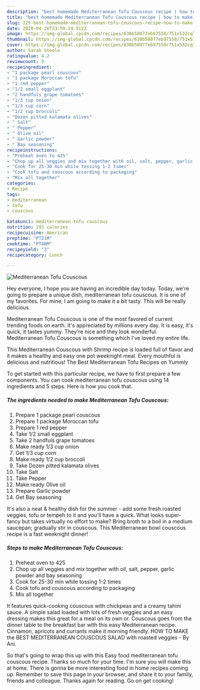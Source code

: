 ```yaml
---
description: "best homemade Mediterranean Tofu Couscous recipe | how to make homemade Mediterranean Tofu Couscous"
title: "best homemade Mediterranean Tofu Couscous recipe | how to make homemade Mediterranean Tofu Couscous"
slug: 225-best-homemade-mediterranean-tofu-couscous-recipe-how-to-make-homemade-mediterranean-tofu-couscous
date: 2020-04-26T23:59:24.512Z
image: https://img-global.cpcdn.com/recipes/630b58077eb97550/751x532cq70/mediterranean-tofu-couscous-recipe-main-photo.jpg
thumbnail: https://img-global.cpcdn.com/recipes/630b58077eb97550/751x532cq70/mediterranean-tofu-couscous-recipe-main-photo.jpg
cover: https://img-global.cpcdn.com/recipes/630b58077eb97550/751x532cq70/mediterranean-tofu-couscous-recipe-main-photo.jpg
author: Sarah Steele
ratingvalue: 4.2
reviewcount: 9
recipeingredient:
- "1 package pearl couscous"
- "1 package Moroccan tofu"
- "1 red pepper"
- "1/2 small eggplant"
- "2 handfuls grape tomatoes"
- "1/3 cup onion"
- "1/3 cup corn"
- "1/2 cup broccoli"
- "Dozen pitted kalamata olives"
- " Salt"
- " Pepper"
- " Olive oil"
- " Garlic powder"
- " Bay seasoning"
recipeinstructions:
- "Preheat oven to 425"
- "Chop up all veggies and mix together with oil, salt, pepper, garlic powder and bay seasoning"
- "Cook for 25-30 min while tossing 1-2 times"
- "Cook tofu and couscous according to packaging"
- "Mix all together"
categories:
- Recipe
tags:
- mediterranean
- tofu
- couscous

katakunci: mediterranean tofu couscous 
nutrition: 291 calories
recipecuisine: American
preptime: "PT21M"
cooktime: "PT40M"
recipeyield: "3"
recipecategory: Lunch

---
```



![Mediterranean Tofu Couscous](https://img-global.cpcdn.com/recipes/630b58077eb97550/751x532cq70/mediterranean-tofu-couscous-recipe-main-photo.jpg)

Hey everyone, I hope you are having an incredible day today. Today, we're going to prepare a unique dish, mediterranean tofu couscous. It is one of my favorites. For mine, I am going to make it a bit tasty. This will be really delicious.

Mediterranean Tofu Couscous is one of the most favored of current trending foods on earth. It's appreciated by millions every day. It is easy, it's quick, it tastes yummy. They're nice and they look wonderful. Mediterranean Tofu Couscous is something which I've loved my entire life.

This Mediterranean Couscous with Shrimp recipe is loaded full of flavor and it makes a healthy and easy one pot weeknight meal. Every mouthful is delicious and nutritious! The Best Mediterranean Tofu Recipes on Yummly


To get started with this particular recipe, we have to first prepare a few components. You can cook mediterranean tofu couscous using 14 ingredients and 5 steps. Here is how you cook that.

<!--inarticleads1-->

##### The ingredients needed to make Mediterranean Tofu Couscous:

1. Prepare 1 package pearl couscous
1. Prepare 1 package Moroccan tofu
1. Prepare 1 red pepper
1. Take 1/2 small eggplant
1. Take 2 handfuls grape tomatoes
1. Make ready 1/3 cup onion
1. Get 1/3 cup corn
1. Make ready 1/2 cup broccoli
1. Take Dozen pitted kalamata olives
1. Take  Salt
1. Take  Pepper
1. Make ready  Olive oil
1. Prepare  Garlic powder
1. Get  Bay seasoning


It&#39;s also a neat &amp; healthy dish for the summer - add some fresh roasted veggies, tofu or tempeh to it and you&#39;ll have a quick. What looks super-fancy but takes virtually no effort to make? Bring broth to a boil in a medium saucepan; gradually stir in couscous. This Mediterranean bowl couscous recipe is a fast weeknight dinner! 

<!--inarticleads2-->

##### Steps to make Mediterranean Tofu Couscous:

1. Preheat oven to 425
1. Chop up all veggies and mix together with oil, salt, pepper, garlic powder and bay seasoning
1. Cook for 25-30 min while tossing 1-2 times
1. Cook tofu and couscous according to packaging
1. Mix all together


It features quick-cooking couscous with chickpeas and a creamy tahini sauce. A simple salad loaded with lots of fresh veggies and an easy dressing makes this great for a meal on its own or. Couscous goes from the dinner table to the breakfast bar with this easy Mediterranean recipe. Cinnamon, apricots and currants make it morning friendly. HOW TO MAKE the BEST MEDITERRANEAN COUSCOUS SALAD with roasted veggies - By Ani. 

So that's going to wrap this up with this Easy food mediterranean tofu couscous recipe. Thanks so much for your time. I'm sure you will make this at home. There is gonna be more interesting food in home recipes coming up. Remember to save this page in your browser, and share it to your family, friends and colleague. Thanks again for reading. Go on get cooking!
